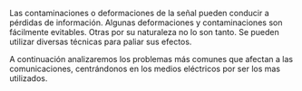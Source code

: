 Las contaminaciones o deformaciones de la señal pueden conducir a pérdidas de información. Algunas deformaciones y contaminaciones son fácilmente evitables. Otras por su naturaleza no lo son tanto. Se pueden utilizar diversas técnicas para paliar sus efectos.

A continuación analizaremos los problemas más comunes que afectan a las comunicaciones, centrándonos en los medios eléctricos por ser los mas utilizados.